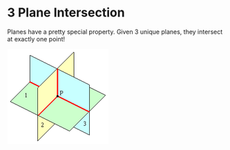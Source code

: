# 3 Plane Intersection

Planes have a pretty special property. Given 3 unique planes, they intersect at exactly one point!

![SAMPLE](3plane_int.gif)